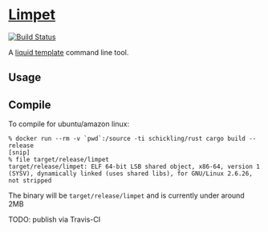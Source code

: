 # [Limpet](http://limpet.io/)
[![Build Status](https://travis-ci.org/bacoboy/limpet.svg?branch=master)](https://travis-ci.org/bacoboy/limpet)

A [liquid template](http://liquidmarkup.org/) command line tool.

## Usage

## Compile
To compile for ubuntu/amazon linux:

```
% docker run --rm -v `pwd`:/source -ti schickling/rust cargo build --release
[snip]
% file target/release/limpet
target/release/limpet: ELF 64-bit LSB shared object, x86-64, version 1 (SYSV), dynamically linked (uses shared libs), for GNU/Linux 2.6.26, not stripped
```

The binary will be `target/release/limpet` and is currently under around 2MB

TODO: publish via Travis-CI